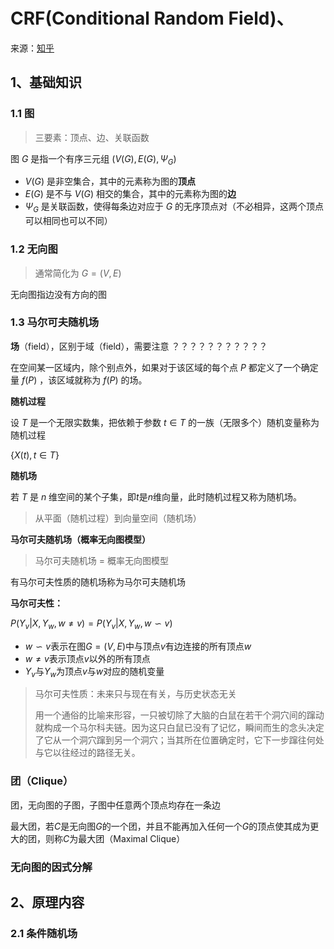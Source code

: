 # CRF(Conditional Random Field)、

来源：[知乎](https://zhuanlan.zhihu.com/p/148813079)

## 1、基础知识

### 1.1 图

> 三要素：顶点、边、关联函数

图 $G$ 是指一个有序三元组 $(V(G),E(G),\Psi_G)$  

* $V(G)$ 是非空集合，其中的元素称为图的**顶点**
* $E(G)$ 是不与 $V(G)$ 相交的集合，其中的元素称为图的**边**
* $\Psi_G$ 是关联函数，使得每条边对应于 $G$ 的无序顶点对（不必相异，这两个顶点可以相同也可以不同）



### 1.2 无向图

> 通常简化为 $G=(V,E)$

无向图指边没有方向的图



### 1.3 马尔可夫随机场

**场**（field），区别于域（field），需要注意             ？？？？？？？？？？？

在空间某一区域内，除个别点外，如果对于该区域的每个点 $P$ 都定义了一个确定量 $f(P)$ ，该区域就称为 $f(P)$ 的场。



**随机过程**

设 $T$ 是一个无限实数集，把依赖于参数 $t\in T$ 的一族（无限多个）随机变量称为随机过程

 $\lbrace X(t),t\in T\rbrace$ 



**随机场**

若 $T$ 是 $n$ 维空间的某个子集，即$t$是$n$维向量，此时随机过程又称为随机场。

> 从平面（随机过程）到向量空间（随机场）



**马尔可夫随机场（概率无向图模型）**

> 马尔可夫随机场 = 概率无向图模型

有马尔可夫性质的随机场称为马尔可夫随机场



**马尔可夫性：**

$P(Y_v|X,Y_w,w\neq v)=P(Y_v|X,Y_w,w\backsim v)$

* $w\backsim v$表示在图$G=(V,E)$中与顶点$v$有边连接的所有顶点$w$
* $w\neq v$表示顶点$v$以外的所有顶点
* $Y_v$与$Y_w$为顶点$v$与$w$对应的随机变量

> 马尔可夫性质：未来只与现在有关，与历史状态无关
>
> 用一个通俗的比喻来形容，一只被切除了大脑的白鼠在若干个洞穴间的蹿动就构成一个马尔科夫链。因为这只白鼠已没有了记忆，瞬间而生的念头决定了它从一个洞穴蹿到另一个洞穴；当其所在位置确定时，它下一步蹿往何处与它以往经过的路径无关。



### 团（Clique）

团，无向图的子图，子图中任意两个顶点均存在一条边

最大团，若$C$是无向图$G$的一个团，并且不能再加入任何一个$G$的顶点使其成为更大的团，则称$C$为最大团（Maximal Clique）



### 无向图的因式分解



## 2、原理内容

### 2.1 条件随机场

